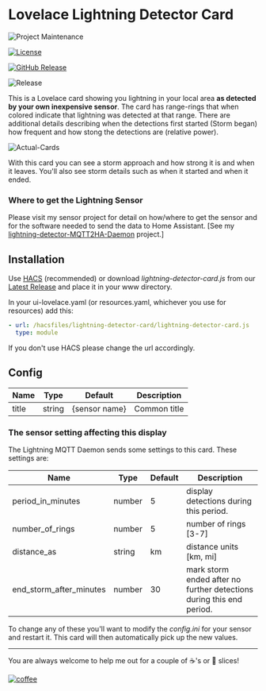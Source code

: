 # Lovelace Lightning Detector Card

![Project Maintenance][maintenance-shield]

[![License][license-shield]](LICENSE)

[![GitHub Release][releases-shield]][releases]

![Release](https://github.com/ironsheep/lovelace-lightning-detector-card/workflows/Release/badge.svg?branch=v1.0.0)

This is a Lovelace card showing you lightning in your local area **as detected by your own inexpensive sensor**. The card has range-rings that when colored indicate that lightning was detected at that range. There are additional details describing when the detections first started (Storm began) how frequent and how stong the detections are (relative power).

![Actual-Cards](https://user-images.githubusercontent.com/540005/87717634-f2f92b80-c76d-11ea-915a-66cfdeaa4c73.png)

With this card you can see a storm approach and how strong it is and when it leaves. You'll also see storm details such as when it started and when it ended.

### Where to get the Lightning Sensor

Please visit my sensor project for detail on how/where to get the sensor and for the software needed to send the data to Home Assistant. [See my [lightning-detector-MQTT2HA-Daemon](https://github.com/ironsheep/lightning-detector-MQTT2HA-Daemon) project.]



## Installation

Use [HACS](https://github.com/custom-components/hacs) (recommended)
or download *lightning-detector-card.js* from our [Latest Release](https://github.com/ironsheep/lovelace-lightning-detector-card/releases/latest) and place it in your www directory.

In your ui-lovelace.yaml (or resources.yaml, whichever you use for resources) add this:

```yaml
- url: /hacsfiles/lightning-detector-card/lightning-detector-card.js
  type: module
```

If you don't use HACS please change the url accordingly.

## Config

| Name             | Type   | Default       | Description                 |
| ---------------- | ------ | ------------- | --------------------------- |
| title            | string |  {sensor name}             | Common title                

### The sensor setting affecting this display

The Lightning MQTT Daemon sends some settings to this card. These settings are:


| Name             | Type   | Default       | Description                 |
| ---------------- | ------ | ------------- | --------------------------- |
| period\_in\_minutes        | number |  5   | display detections during this period.            
| number\_of\_rings          | number |  5   | number of rings [3-7]    
| distance\_as               | string |  km  | distance units [km, mi]     
| end\_storm\_after\_minutes | number |  30  | mark storm ended after no further detections during this end period.  

To change any of these you'll want to modify the *config.ini* for your sensor and restart it. This card will then automatically pick up the new values.                 


---

You are always welcome to help me out for a couple of :coffee:'s or :pizza: slices!

[![coffee](https://www.buymeacoffee.com/assets/img/custom_images/black_img.png)](https://www.buymeacoffee.com/ironsheep)

[maintenance-shield]: https://img.shields.io/badge/maintainer-S%20M%20Moraco%20%40ironsheepbiz-blue.svg?style=for-the-badge
[license-shield]: https://camo.githubusercontent.com/bc04f96d911ea5f6e3b00e44fc0731ea74c8e1e9/68747470733a2f2f696d672e736869656c64732e696f2f6769746875622f6c6963656e73652f69616e74726963682f746578742d646976696465722d726f772e7376673f7374796c653d666f722d7468652d6261646765
[releases-shield]: https://img.shields.io/github/release/ironsheep/lovelace-lightning-detector-card.svg?style=for-the-badge
[releases]: https://github.com/ironsheep/lovelace-lightning-detector-card/releases